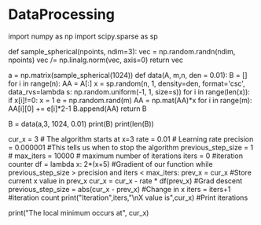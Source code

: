 # DataProcessing

import numpy as np
import scipy.sparse as sp


def sample_spherical(npoints, ndim=3):
    vec = np.random.randn(ndim, npoints)
    vec /= np.linalg.norm(vec, axis=0)
    return vec

a = np.matrix(sample_spherical(1024))
def data(A, m,n, den = 0.01):
    B = []
    for i in range(n):
        AA = A[:]
        x = sp.random(n, 1, density=den, format='csc',
                      data_rvs=lambda s: np.random.uniform(-1, 1, size=s))
        for i in range(len(x)):
            if x[i]!=0:
                x = 1
        e = np.random.rand(m)
        AA = np.mat(AA)*x
        for i in range(m):
            AA[i][0] += e[i]*2-1
        B.append(AA)
    return B

B = data(a,3, 1024, 0.01)
print(B)
print(len(B))


cur_x = 3 # The algorithm starts at x=3
rate = 0.01 # Learning rate
precision = 0.000001 #This tells us when to stop the algorithm
previous_step_size = 1 #
max_iters = 10000 # maximum number of iterations
iters = 0 #iteration counter
df = lambda x: 2*(x+5) #Gradient of our function
while previous_step_size > precision and iters < max_iters:
    prev_x = cur_x #Store current x value in prev_x
    cur_x = cur_x - rate * df(prev_x) #Grad descent
    previous_step_size = abs(cur_x - prev_x) #Change in x
    iters = iters+1 #iteration count
    print("Iteration",iters,"\nX value is",cur_x) #Print iterations

print("The local minimum occurs at", cur_x)
